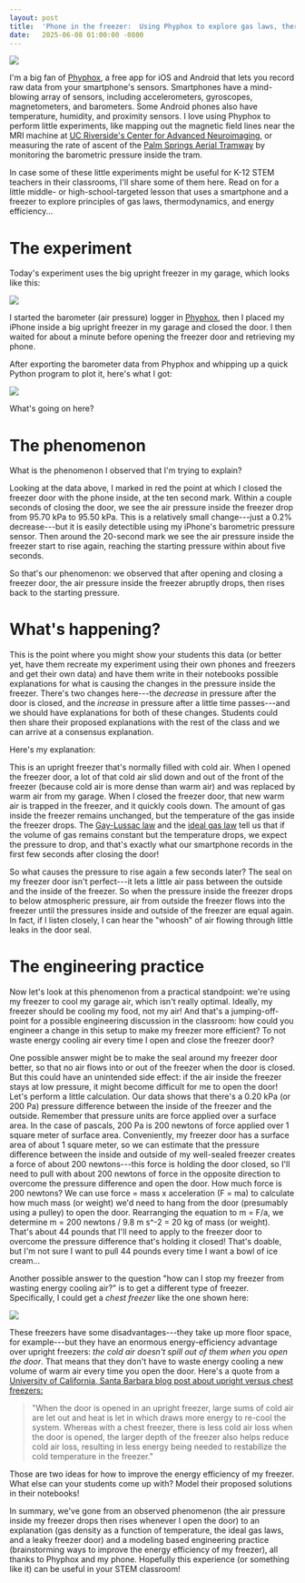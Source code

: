 ```yaml
---
layout: post
title:  'Phone in the freezer:  Using Phyphox to explore gas laws, thermodynamics, and energy efficiency'
date:   2025-06-08 01:00:00 -0800
---
```


![](/assets/freezer1.jpg) 

I'm a big fan of [Phyphox](https://phyphox.org), a free app for iOS and Android that lets you record raw data from your smartphone's sensors.  Smartphones have a mind-blowing array of sensors, including accelerometers, gyroscopes, magnetometers, and barometers.  Some Android phones also have temperature, humidity, and proximity sensors.  I love using Phyphox to perform little experiments, like mapping out the magnetic field lines near the MRI machine at [UC Riverside's Center for Advanced Neuroimaging](https://can.ucr.edu), or measuring the rate of ascent of the [Palm Springs Aerial Tramway](https://pstramway.com) by monitoring the barometric pressure inside the tram.

In case some of these little experiments might be useful for K-12 STEM teachers in their classrooms, I'll share some of them here.  Read on for a little middle- or high-school-targeted lesson that uses a smartphone and a freezer to explore principles of gas laws, thermodynamics, and energy efficiency...

<!--more-->

# The experiment

Today's experiment uses the big upright freezer in my garage, which looks like this:

![](/assets/freezer2.png) 

I started the barometer (air pressure) logger in [Phyphox](https://phyphox.org), then I placed my iPhone inside a big upright freezer in my garage and closed the door.  I then waited for about a minute before opening the freezer door and retrieving my phone.

After exporting the barometer data from Phyphox and whipping up a quick Python program to plot it, here's what I got:

![](/assets/freezer3.png) 

What's going on here? 

# The phenomenon 

What is the phenomenon I observed that I'm trying to explain?

Looking at the data above, I marked in red the point at which I closed the freezer door with the phone inside, at the ten second mark.  Within a couple seconds of closing the door, we see the air pressure inside the freezer drop from 95.70 kPa to 95.50 kPa.  This is a relatively small change---just a 0.2% decrease---but it is easily detectible using my iPhone's barometric pressure sensor.  Then around the 20-second mark we see the air pressure inside the freezer start to rise again, reaching the starting pressure within about five seconds.

So that's our phenomenon:  we observed that after opening and closing a freezer door, the air pressure inside the freezer abruptly drops, then rises back to the starting pressure.

# What's happening?

This is the point where you might show your students this data (or better yet, have them recreate my experiment using their own phones and freezers and get their own data) and have them write in their notebooks possible explanations for what is causing the changes in the pressure inside the freezer.  There's two changes here---the *decrease* in pressure after the door is closed, and the *increase* in pressure after a little time passes---and we should have explanations for both of these changes.  Students could then share their proposed explanations with the rest of the class and we can arrive at a consensus explanation.

Here's my explanation:

This is an upright freezer that's normally filled with cold air.  When I opened the freezer door, a lot of that cold air slid down and out of the front of the freezer (because cold air is more dense than warm air) and was replaced by warm air from my garage.  When I closed the freezer door, that new warm air is trapped in the freezer, and it quickly cools down.  The amount of gas inside the freezer remains unchanged, but the temperature of the gas inside the freezer drops.  The [Gay-Lussac law](https://en.wikipedia.org/wiki/Gay-Lussac%27s_law) and the [ideal gas law](https://en.wikipedia.org/wiki/Ideal_gas_law) tell us that if the volume of gas remains constant but the temperature drops, we expect the pressure to drop, and that's exactly what our smartphone records in the first few seconds after closing the door!

So what causes the pressure to rise again a few seconds later?  The seal on my freezer door isn't perfect---it lets a little air pass between the outside and the inside of the freezer.  So when the pressure inside the freezer drops to below atmospheric pressure, air from outside the freezer flows into the freezer until the pressures inside and outside of the freezer are equal again.  In fact, if I listen closely, I can hear the "whoosh" of air flowing through little leaks in the door seal.

# The engineering practice

Now let's look at this phenomenon from a practical standpoint:  we're using my freezer to cool my garage air, which isn't really optimal.  Ideally, my freezer should be cooling my food, not my air!  And that's a jumping-off-point for a possible engineering discussion in the classroom:  how could you engineer a change in this setup to make my freezer more efficient?  To not waste energy cooling air every time I open and close the freezer door?

One possible answer might be to make the seal around my freezer door better, so that no air flows into or out of the freezer when the door is closed.  But this could have an unintended side effect:  if the air inside the freezer stays at low pressure, it might become difficult for me to open the door!  Let's perform a little calculation.  Our data shows that there's a 0.20 kPa (or 200 Pa) pressure difference between the inside of the freezer and the outside.  Remember that pressure units are force applied over a surface area.  In the case of pascals, 200 Pa is 200 newtons of force applied over 1 square meter of surface area.  Conveniently, my freezer door has a surface area of about 1 square meter, so we can estimate that the pressure difference between the inside and outside of my well-sealed freezer creates a force of about 200 newtons---this force is holding the door closed, so I'll need to pull with about 200 newtons of force in the opposite direction to overcome the pressure difference and open the door.  How much force is 200 newtons?  We can use force = mass x acceleration (F = ma) to calculate how much mass (or weight) we'd need to hang from the door (presumably using a pulley) to open the door.  Rearranging the equation to m = F/a, we determine m = 200 newtons / 9.8 m s^-2 = 20 kg of mass (or weight).  That's about 44 pounds that I'll need to apply to the freezer door to overcome the pressure difference that's holding it closed!  That's doable, but I'm not sure I want to pull 44 pounds every time I want a bowl of ice cream...

Another possible answer to the question "how can I stop my freezer from wasting energy cooling air?" is to get a different type of freezer.  Specifically, I could get a *chest freezer* like the one shown here:

![](/assets/freezer4.png) 

These freezers have some disadvantages---they take up more floor space, for example---but they have an enormous energy-efficiency advantage over upright freezers:  *the cold air doesn't spill out of them when you open the door*.  That means that they don't have to waste energy cooling a new volume of warm air every time you open the door.  Here's a quote from a [University of California, Santa Barbara blog post about upright versus chest freezers:](https://www.sustainability.ucsb.edu/blog/just-facts-labrats/chest-vs-upright-freezers-which-more-efficient-lab) 

> "When the door is opened in an upright freezer, large sums of cold air are let out and heat is let in which draws more energy to re-cool the system. Whereas with a chest freezer, there is less cold air loss when the door is opened, the larger depth of the freezer also helps reduce cold air loss, resulting in less energy being needed to restabilize the cold temperature in the freezer."

Those are two ideas for how to improve the energy efficiency of my freezer.  What else can your students come up with?  Model their proposed solutions in their notebooks!

In summary, we've gone from an observed phenomenon (the air pressure inside my freezer drops then rises whenever I open the door) to an explanation (gas density as a function of temperature, the ideal gas laws, and a leaky freezer door) and a modeling based engineering practice (brainstorming ways to improve the energy efficiency of my freezer), all thanks to Phyphox and my phone.  Hopefully this experience (or something like it) can be useful in your STEM classroom!



